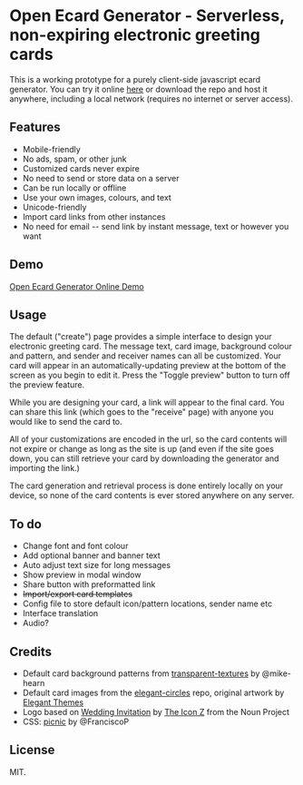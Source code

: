 # Open Ecard Generator - Serverless, non-expiring electronic greeting cards

This is a working prototype for a purely client-side javascript ecard generator. You can try it online [here](https://dohliam.github.io/ecards/) or download the repo and host it anywhere, including a local network (requires no internet or server access).

## Features

* Mobile-friendly
* No ads, spam, or other junk
* Customized cards never expire
* No need to send or store data on a server
* Can be run locally or offline
* Use your own images, colours, and text
* Unicode-friendly
* Import card links from other instances
* No need for email -- send link by instant message, text or however you want

## Demo

[Open Ecard Generator Online Demo](https://dohliam.github.io/ecards/)

## Usage

The default ("create") page provides a simple interface to design your electronic greeting card. The message text, card image, background colour and pattern, and sender and receiver names can all be customized. Your card will appear in an automatically-updating preview at the bottom of the screen as you begin to edit it. Press the "Toggle preview" button to turn off the preview feature.

While you are designing your card, a link will appear to the final card. You can share this link (which goes to the "receive" page) with anyone you would like to send the card to.

All of your customizations are encoded in the url, so the card contents will not expire or change as long as the site is up (and even if the site goes down, you can still retrieve your card by downloading the generator and importing the link.)

The card generation and retrieval process is done entirely locally on your device, so none of the card contents is ever stored anywhere on any server.

## To do

* Change font and font colour
* Add optional banner and banner text
* Auto adjust text size for long messages
* Show preview in modal window
* Share button with preformatted link
* ~~Import/export card templates~~
* Config file to store default icon/pattern locations, sender name etc
* Interface translation
* Audio?

## Credits

* Default card background patterns from [transparent-textures](https://github.com/mike-hearn/transparent-textures) by @mike-hearn
* Default card images from the [elegant-circles](https://github.com/dohliam/elegant-circles) repo, original artwork by [Elegant Themes](http://www.elegantthemes.com/)
* Logo based on [Wedding Invitation](https://thenounproject.com/term/wedding-invitation/3327167/) by [The Icon Z](https://thenounproject.com/theiconz) from the Noun Project
* CSS: [picnic](https://github.com/picnicss/picnic) by @FranciscoP

## License

MIT.
